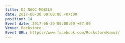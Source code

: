 ```yaml
---
title: DJ NGOC MOBILE
date: 2017-06-30 00:08:00 +07:00
position: 14
Event date: 2017-06-30 00:00:00 +07:00
Venue: Rockstore
Event URL: https://www.facebook.com/RockstoreHanoi/
---
```


